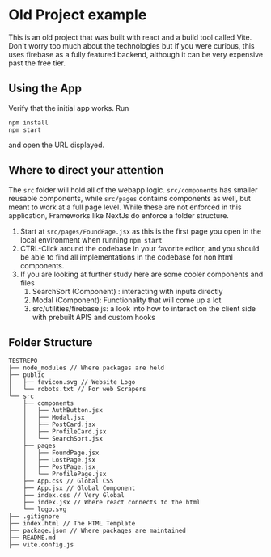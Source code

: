 # Old Project example

This is an old project that was built with react and a build tool called Vite. Don't worry too much about the technologies but if you were curious, this uses firebase as a fully featured backend, although it can be very expensive past the free tier.

## Using the App

Verify that the initial app works. Run

```
npm install
npm start
```

and open the URL displayed.

## Where to direct your attention

The `src` folder will hold all of the webapp logic. `src/components` has smaller reusable components, while `src/pages` contains components as well, but meant to work at a full page level. While these are not enforced in this application, Frameworks like NextJs do enforce a folder structure.

1. Start at `src/pages/FoundPage.jsx` as this is the first page you open in the local environment when running `npm start`
2. CTRL-Click around the codebase in your favorite editor, and you should be able to find all implementations in the codebase for non html components.
3. If you are looking at further study here are some cooler components and files
    1. SearchSort (Component) : interacting with inputs directly
    2. Modal (Component): Functionality that will come up a lot
    3. src/utilities/firebase.js: a look into how to interact on the client side with prebuilt APIS and custom hooks

## Folder Structure

```
TESTREPO
├── node_modules // Where packages are held
├── public
│   ├── favicon.svg // Website Logo
│   └── robots.txt // For web Scrapers
└── src
    ├── components
    │   ├── AuthButton.jsx
    │   ├── Modal.jsx
    │   ├── PostCard.jsx
    │   ├── ProfileCard.jsx
    │   └── SearchSort.jsx
    ├── pages
    │   ├── FoundPage.jsx
    │   ├── LostPage.jsx
    │   ├── PostPage.jsx
    │   └── ProfilePage.jsx
    ├── App.css // Global CSS
    ├── App.jsx // Global Component
    ├── index.css // Very Global
    ├── index.jsx // Where react connects to the html
    └── logo.svg
├── .gitignore
├── index.html // The HTML Template
├── package.json // Where packages are maintained
├── README.md
├── vite.config.js
```
